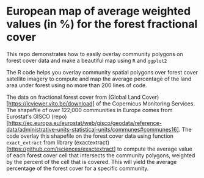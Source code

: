 # European map of average weighted values (in %) for the forest fractional cover

This repo demonstrates how to easily overlay community polygons on forest cover data and make a beautiful map using ``R`` and ``ggplot2``

The R code helps you overlay community spatial polygons over forest cover satellite imagery to compute and map the average percentage of the land area under forest using no more than 200 lines of code. 

The data on fractional forest cover from (Global Land Cover)[https://lcviewer.vito.be/download] of the Copernicus Monitoring Services. The shapefile of over 122,000 communities in Europe comes from Eurostat's GISCO (repo)[https://ec.europa.eu/eurostat/web/gisco/geodata/reference-data/administrative-units-statistical-units/communes#communes16]. The code overlay this shapefile on the forest cover data using function ``exact_extract`` from library (exactextract)[https://github.com/isciences/exactextract] to compute the average value of each forest cover cell that intersects the community polygons, weighted by the percent of the cell that is covered. This will yield the average percentage of the forest cover for a specific community.
